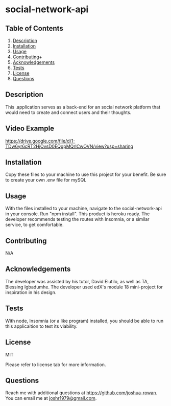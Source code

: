 # social-network-api

## Table of Contents
1. [Description](#Description)
2. [Installation](#Installation)
3. [Usage](#Usage)
4. [Contributing](#Contributing)+
5. [Acknowledgements](#Acknowledgements)
6. [Tests](#Tests)
7. [License](#License)
8. [Questions](#Questions)

## Description

This .application serves as a back-end for an social network platform that would need to create and connect users and their thoughts.

## Video Example
https://drive.google.com/file/d/1-TDw6yr6cRT2HjOvsD0EQgpMQrlCwOVN/view?usp=sharing  

## Installation

Copy these files to your machine to use this project for your benefit.
Be sure to create your own .env file for mySQL

## Usage

With the files installed to your machine, navigate to the social-network-api in your console. Run "npm install". This product is heroku ready. The developer recommends testing the routes with Insomnia, or a similar service, to get comfortable.

## Contributing

N/A


## Acknowledgements

The developer was assisted by his tutor, David Elutilo, as well as TA, Blessing Igbadumhe. The developer used edX's module 18 mini-project for inspiration in his design.

## Tests

With node, Insomnia (or a like program) installed, you should be able to run this applicaition to test its viability.

## License
MIT

Please refer to license tab for more information.

## Questions

Reach me with additional questions at <https://github.com/joshua-rowan>. 
You can email me at <joshr1979@gmail.com>.
